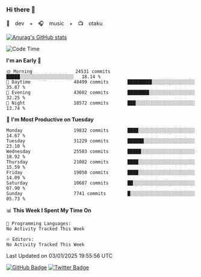 ### Hi there 👋

🚀　dev　+　🎧　music　+　📺　otaku


[![Anurag's GitHub stats](https://github-readme-stats.vercel.app/api?username=koheitasaka&count_private=true&show_icons=true&theme=monokai)](https://github.com/koheitasaka/github-readme-stats)

<!--START_SECTION:waka-->
![Code Time](http://img.shields.io/badge/Code%20Time-1%2C161%20hrs%2023%20mins-blue)

**I'm an Early 🐤** 

```text
🌞 Morning                24531 commits       █████░░░░░░░░░░░░░░░░░░░░   18.14 % 
🌆 Daytime                48499 commits       █████████░░░░░░░░░░░░░░░░   35.87 % 
🌃 Evening                43602 commits       ████████░░░░░░░░░░░░░░░░░   32.25 % 
🌙 Night                  18572 commits       ███░░░░░░░░░░░░░░░░░░░░░░   13.74 % 
```
📅 **I'm Most Productive on Tuesday** 

```text
Monday                   19832 commits       ████░░░░░░░░░░░░░░░░░░░░░   14.67 % 
Tuesday                  31229 commits       ██████░░░░░░░░░░░░░░░░░░░   23.10 % 
Wednesday                25583 commits       █████░░░░░░░░░░░░░░░░░░░░   18.92 % 
Thursday                 21082 commits       ████░░░░░░░░░░░░░░░░░░░░░   15.59 % 
Friday                   19050 commits       ████░░░░░░░░░░░░░░░░░░░░░   14.09 % 
Saturday                 10687 commits       ██░░░░░░░░░░░░░░░░░░░░░░░   07.90 % 
Sunday                   7741 commits        █░░░░░░░░░░░░░░░░░░░░░░░░   05.73 % 
```


📊 **This Week I Spent My Time On** 

```text
💬 Programming Languages: 
No Activity Tracked This Week

🔥 Editors: 
No Activity Tracked This Week
```


 Last Updated on 03/01/2025 19:55:56 UTC
<!--END_SECTION:waka-->

[![GitHub Badge](https://img.shields.io/badge/GitHub-100000?style=for-the-badge&logo=github&logoColor=white)](https://github.com/koheitasaka)
[![Twitter Badge](https://img.shields.io/badge/Twitter-1DA1F2?style=for-the-badge&logo=twitter&logoColor=white)](https://twitter.com/sleep_asleep_)
